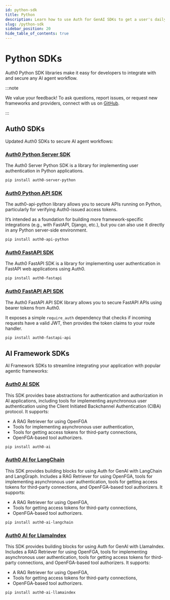 ```yaml
---
id: python-sdk
title: Python
description: Learn how to use Auth for GenAI SDKs to get a user's daily schedule.  
slug: /python-sdk
sidebar_position: 20
hide_table_of_contents: true
---
```


# Python SDKs

Auth0 Python SDK libraries make it easy for developers to integrate with and secure any AI agent workflow.

:::note

We value your feedback! To ask questions, report issues, or request new frameworks and providers, connect with us on [GitHub](https://github.com/auth0/auth-for-genai).

:::

## Auth0 SDKs

Updated Auth0 SDKs to secure AI agent workflows: 

### [Auth0 Python Server SDK](https://github.com/auth0/auth0-server-python/tree/main/packages/auth0_server_python)
The Auth0 Server Python SDK is a library for implementing user authentication in Python applications.

```bash
pip install auth0-server-python
```

### [Auth0 Python API SDK](https://github.com/auth0/auth0-server-python/tree/main/packages/auth0_api_python)
The auth0-api-python library allows you to secure APIs running on Python, particularly for verifying Auth0-issued access tokens.

It’s intended as a foundation for building more framework-specific integrations (e.g., with FastAPI, Django, etc.), but you can also use it directly in any Python server-side environment.

```bash
pip install auth0-api-python
```

### [Auth0 FastAPI SDK](https://github.com/auth0/auth0-server-python/tree/main/packages/auth0_fastapi)
The Auth0 FastAPI SDK is a library for implementing user authentication in FastAPI web applications using Auth0.

```bash
pip install auth0-fastapi
```

### [Auth0 FastAPI API SDK](https://github.com/auth0/auth0-server-python/tree/main/packages/auth0_fastapi_api)
The Auth0 FastAPI API SDK library allows you to secure FastAPI APIs using bearer tokens from Auth0.

It exposes a simple `require_auth` dependency that checks if incoming requests have a valid JWT, then provides the token claims to your route handler.

```bash
pip install auth0-fastapi-api
```

## AI Framework SDKs

AI Framework SDKs to streamline integrating your application with popular agentic frameworks:

### [Auth0 AI SDK](https://github.com/auth0-lab/auth0-ai-python)

This SDK provides base abstractions for authentication and authorization in AI applications, including tools for implementing asynchronous user authentication using the Client Initiated Backchannel Authentication (CIBA) protocol. It supports:
- A RAG Retriever for using OpenFGA
- Tools for implementing asynchronous user authentication,
- Tools for getting access tokens for third-party connections, 
- OpenFGA-based tool authorizers.

```bash
pip install auth0-ai
```

### [Auth0 AI for LangChain](https://github.com/auth0-lab/auth0-ai-python/tree/main/packages/auth0-ai-langchain)
This SDK provides building blocks for using Auth for GenAI with LangChain and LangGraph. Includes a RAG Retriever for using OpenFGA,  tools for implementing asynchronous user authentication, tools for getting access tokens for third-party connections, and OpenFGA-based tool authorizers. It supports:
- A RAG Retriever for using OpenFGA,
- Tools for getting access tokens for third-party connections, 
- OpenFGA-based tool authorizers.

```bash
pip install auth0-ai-langchain
```

### [Auth0 AI for LlamaIndex](https://github.com/auth0-lab/auth0-ai-python/tree/main/packages/auth0-ai-llamaindex)
This SDK provides building blocks for using Auth for GenAI with LlamaIndex. Includes a RAG Retriever for using OpenFGA,  tools for implementing asynchronous user authentication, tools for getting access tokens for third-party connections, and OpenFGA-based tool authorizers. It supports:
- A RAG Retriever for using OpenFGA,
- Tools for getting access tokens for third-party connections,
- OpenFGA-based tool authorizers.

```bash
pip install auth0-ai-llamaindex
```
